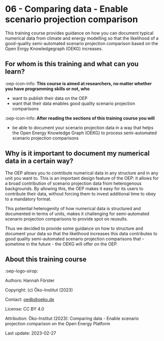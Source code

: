 # 06 - Comparing data - Enable scenario projection comparison
This training course provides guidance on how you can document typical numerical data from climate and energy modelling so
that the likelihood of a good-quality semi-automated scenario projection comparison based on the Open Enrgy Knowledgegraph (OEKG) increases. 

## For whom is this training and what can you learn?

:oep-icon-info: **This course is aimed at researchers, no matter whether you have programming skills or not, who**

- want to publish their data on the OEP
- want that their data enables good quality scenario projection comparisons

:oep-icon-info: **After reading the sections of this training course you will**

- be able to document your scenario projection data in a way that helps the Open Energy Knowledge Graph (OEKG) to process semi-automated scenario projection comparisons

## Why is it important to document my numerical data in a certain way?
The OEP allows you to contribute numerical data in any structure and in any unit you want to. This is an important design feature of the OEP: it allows for a broad contribution of scenario projection data from heterogenous backgrounds. By allowing this, the OEP makes it easy for its users to contribute their data, without forcing them to invest additional time to obey to a mandatory format. 

This potential heterogenity of how numerical data is structured and documented in terms of units, makes it challenging for semi-automated scenario projection comparisons to provide spot on reusults. 

Thus we decided to provide some guidance on how to structure and document your data so that the likelihood increases this data contributes to good quality semi-automated scenario projection comparisons that - sometime in the future -  the OEKG will offer on the OEP. 




## About this training course

:oep-logo-sirop:

Authors: Hannah Förster

Copyright: (c) Öko-Institut (2023)

Contact: oedb@oeko.de

License: CC BY 4.0

Attribution: Öko-Institut (2023): Comparing data - Enable scenario projection comparison on the Open Energy Platform

Last update: 2023-02-27

